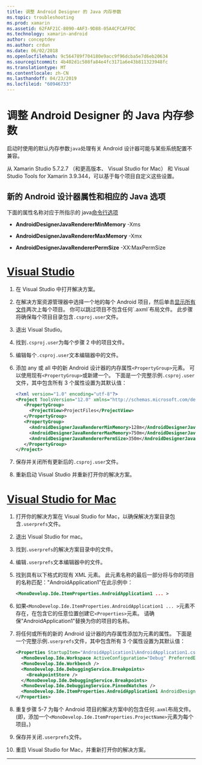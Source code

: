 ```yaml
---
title: 调整 Android Designer 的 Java 内存参数
ms.topic: troubleshooting
ms.prod: xamarin
ms.assetid: 62FAF21C-8090-4AF3-9D88-05A4CFCAFFDC
ms.technology: xamarin-android
author: conceptdev
ms.author: crdun
ms.date: 06/02/2018
ms.openlocfilehash: 9c564789f704180e9acc9f96dcba5e7d6eb20634
ms.sourcegitcommit: 4b402d1c508fa84e4fc3171a6e43b811323948fc
ms.translationtype: MT
ms.contentlocale: zh-CN
ms.lasthandoff: 04/23/2019
ms.locfileid: "60946733"
---
```

# <a name="adjusting-java-memory-parameters-for-the-android-designer"></a>调整 Android Designer 的 Java 内存参数

启动时使用的默认内存参数`java`处理有关 Android 设计器可能与某些系统配置不兼容。

从 Xamarin Studio 5.7.2.7 （和更高版本、 Visual Studio for Mac） 和 Visual Studio Tools for Xamarin 3.9.344，可以基于每个项目自定义这些设置。

## <a name="new-android-designer-properties-and-corresponding-java-options"></a>新的 Android 设计器属性和相应的 Java 选项

下面的属性名称对应于所指示的 java[命令行选项](http://docs.oracle.com/javase/7/docs/technotes/tools/windows/java.html)

- **AndroidDesignerJavaRendererMinMemory** -Xms

- **AndroidDesignerJavaRendererMaxMemory** -Xmx

- **AndroidDesignerJavaRendererPermSize** -XX:MaxPermSize


# <a name="visual-studiotabwindows"></a>[Visual Studio](#tab/windows)

1.  在 Visual Studio 中打开解决方案。

2.  在解决方案资源管理器中选择一个地的每个 Android 项目，然后单击[显示所有文件](https://docs.microsoft.com/en-us/previous-versions/visualstudio/visual-studio-2008/4afxey9h(v=vs.90))两次上每个项目。 你可以跳过项目不包含任何`.axml`布局文件。 此步骤将确保每个项目目录包含`.csproj.user`文件。

3.  退出 Visual Studio。

4.  找到`.csproj.user`为每个步骤 2 中的项目文件。

5.  编辑每个`.csproj.user`文本编辑器中的文件。

6.  添加 any 或 all 中的新 Android 设计器的内存属性`<PropertyGroup>`元素。 可以使用现有`<PropertyGroup>`或新建一个。 下面是一个完整示例`.csproj.user`文件，其中包含所有 3 个属性设置为其默认值：

    ```xml
    <?xml version="1.0" encoding="utf-8"?>
    <Project ToolsVersion="12.0" xmlns="http://schemas.microsoft.com/developer/msbuild/2003">
       <PropertyGroup>
         <ProjectView>ProjectFiles</ProjectView>
       </PropertyGroup>
       <PropertyGroup>
         <AndroidDesignerJavaRendererMinMemory>128m</AndroidDesignerJavaRendererMinMemory>
         <AndroidDesignerJavaRendererMaxMemory>750m</AndroidDesignerJavaRendererMaxMemory>
         <AndroidDesignerJavaRendererPermSize>350m</AndroidDesignerJavaRendererPermSize>
       </PropertyGroup>
    </Project>
    ```

7.  保存并关闭所有更新后的`.csproj.user`文件。

8.  重新启动 Visual Studio 并重新打开你的解决方案。

# <a name="visual-studio-for-mactabmacos"></a>[Visual Studio for Mac](#tab/macos)

1.  打开你的解决方案在 Visual Studio for Mac，以确保解决方案目录包含`.userprefs`文件。

2.  退出 Visual Studio for mac。

3.  找到`.userprefs`的解决方案目录中的文件。

4.  编辑`.userprefs`文本编辑器中的文件。

5.  找到具有以下格式的现有 XML 元素。 此元素名称的最后一部分将与你的项目的名称匹配："AndroidApplication1"在此示例中：

    ```xml
    <MonoDevelop.Ide.ItemProperties.AndroidApplication1 ... >
    ```

6.  如果`<MonoDevelop.Ide.ItemProperties.AndroidApplication1 ... >`元素不存在，在包含它的任意位置创建它`<Properties>`元素。 请确保"AndroidApplication1"替换为你的项目的名称。

7.  将任何或所有的新的 Android 设计器的内存属性添加为元素的属性。 下面是一个完整示例`.userprefs`文件，其中包含所有 3 个属性设置为其默认值：

    ```xml
    <Properties StartupItem="AndroidApplication1\AndroidApplication1.csproj">
      <MonoDevelop.Ide.Workspace ActiveConfiguration="Debug" PreferredExecutionTarget="Android.SelectDevice" />
      <MonoDevelop.Ide.Workbench />
      <MonoDevelop.Ide.DebuggingService.Breakpoints>
        <BreakpointStore />
      </MonoDevelop.Ide.DebuggingService.Breakpoints>
      <MonoDevelop.Ide.DebuggingService.PinnedWatches />
      <MonoDevelop.Ide.ItemProperties.AndroidApplication1 AndroidDesignerJavaRendererMinMemory="128m" AndroidDesignerJavaRendererMaxMemory="750m" AndroidDesignerJavaRendererPermSize="350m" />
    </Properties>
    ```

8.  重复步骤 5-7 为每个 Android 项目的解决方案中的包含任何`.axml`布局文件。 (即，添加一个`<MonoDevelop.Ide.ItemProperties.ProjectName>`元素为每个项目。)

9.  保存并关闭`.userprefs`文件。

10. 重启 Visual Studio for Mac，并重新打开你的解决方案。

-----

